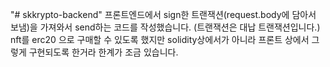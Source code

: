 "# skkrypto-backend" 
프론트엔드에서 sign한 트랜잭션(request.body에 담아서 보냄)을 가져와서 send하는 코드를 작성했습니다. (트랜잭션은 대납 트랜잭션입니다.)
nft를 erc20 으로 구매할 수 있도록 했지만 solidity상에서가 아니라 프론트 상에서 그렇게 구현되도록 한거라 한계가 조금 있습니다.
